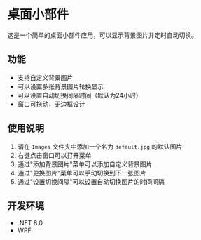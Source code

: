 # 桌面小部件

这是一个简单的桌面小部件应用，可以显示背景图片并定时自动切换。

## 功能

- 支持自定义背景图片
- 可以设置多张背景图片轮换显示
- 可以设置自动切换间隔时间（默认为24小时）
- 窗口可拖动，无边框设计

## 使用说明

1. 请在 `Images` 文件夹中添加一个名为 `default.jpg` 的默认图片
2. 右键点击窗口可以打开菜单
3. 通过"添加背景图片"菜单可以添加自定义背景图片
4. 通过"更换图片"菜单可以手动切换到下一张图片
5. 通过"设置切换间隔"可以设置自动切换图片的时间间隔

## 开发环境

- .NET 8.0
- WPF 